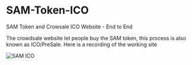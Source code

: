 # SAM-Token-ICO
SAM Token and Crowsale ICO Website - End to End 

The crowdsale website let people buy the SAM token, this process is also known as ICO/PreSale. Here is a recording of the working site

![SAM ICO](https://user-images.githubusercontent.com/5169927/160747982-32d65c7e-698f-4e49-bcca-36f6b8baf2b5.gif)

